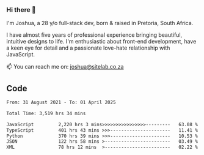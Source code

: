 ### Hi there 👋

I'm Joshua, a 28 y/o full-stack dev, born & raised in Pretoria, South Africa. 

I have almost five years of professional experience bringing beautiful, intuitive designs to life. I'm enthusiastic about front-end development, have a keen eye for detail and a passionate love-hate relationship with JavaScript.

📫 You can reach me on: joshua@sitelab.co.za

## **Code**

<!--START_SECTION:waka-->

```txt
From: 31 August 2021 - To: 01 April 2025

Total Time: 3,519 hrs 34 mins

JavaScript         2,220 hrs 3 mins>>>>>>>>>>>>>>>>---------   63.08 %
TypeScript         401 hrs 43 mins >>>----------------------   11.41 %
Python             370 hrs 39 mins >>>----------------------   10.53 %
JSON               122 hrs 58 mins >------------------------   03.49 %
XML                78 hrs 12 mins  >------------------------   02.22 %
```

<!--END_SECTION:waka-->
